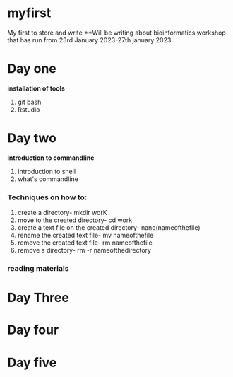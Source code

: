 # myfirst
My first to store and write
**Will be writing about bioinformatics workshop that has run from 23rd January 2023-27th january 2023

# Day one
**installation of tools**
1.  git bash
2.  Rstudio


# Day two
**introduction to commandline**
1.  introduction to shell
2.  what's commandline
### Techniques on how to:
 1.  create a directory- mkdir worK
 2.  move to the created directory- cd work
 3.  create a text file on the created directory- nano(nameofthefile)
 4.  rename the created text file- mv nameofthefile
 5.  remove the created text file- rm nameofthefile
 6.  remove a directory- rm -r nameofthedirectory
 ### reading materials
 




# Day Three

# Day four

# Day five
